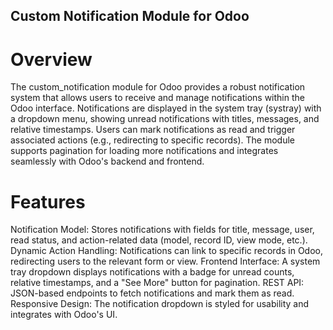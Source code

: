 ## Custom Notification Module for Odoo

# Overview

The custom_notification module for Odoo provides a robust notification system that allows users to receive and manage notifications within the Odoo interface. Notifications are displayed in the system tray (systray) with a dropdown menu, showing unread notifications with titles, messages, and relative timestamps. Users can mark notifications as read and trigger associated actions (e.g., redirecting to specific records). The module supports pagination for loading more notifications and integrates seamlessly with Odoo's backend and frontend.

# Features

Notification Model: Stores notifications with fields for title, message, user, read status, and action-related data (model, record ID, view mode, etc.).
Dynamic Action Handling: Notifications can link to specific records in Odoo, redirecting users to the relevant form or view.
Frontend Interface: A system tray dropdown displays notifications with a badge for unread counts, relative timestamps, and a "See More" button for pagination.
REST API: JSON-based endpoints to fetch notifications and mark them as read.
Responsive Design: The notification dropdown is styled for usability and integrates with Odoo's UI.